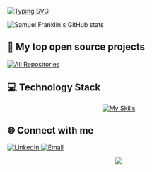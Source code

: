 <a href="https://git.io/typing-svg"><img src="https://readme-typing-svg.demolab.com?font=Fira+Code&duration=4600&pause=2500&color=9d4edd&width=435&lines=Hi+there%2C+This+is+Samuel!" alt="Typing SVG" /></a>

![Samuel Franklin's GitHub stats](https://github-readme-stats.vercel.app/api?username=franklin-samuel&show_icons=true&title_color=9d4edd&text_color=c77dff&icon_color=7209b7&bg_color=0d1117&border_color=6f42c1&rank_icon=github)

## 🚀 My top open source projects

<p align="left">
  <a href="https://github.com/franklin-samuel?tab=repositories"><img alt="All Repositories" title="All Repositories" src="https://custom-icon-badges.herokuapp.com/badge/-All%20Repos-9d4edd?style=for-the-badge&logoColor=white&logo=repo"/></a>
</p>

## 💻 Technology Stack

<div align="center">

[![My Skills](https://skillicons.dev/icons?i=java,spring,react,kotlin,python,postgres,redis,docker,gcp&theme=dark)](https://skillicons.dev)

</div>

## 🌐 Connect with me

<p align="left">
  <a href="https://www.linkedin.com/in/samuelfranklindev">
    <img src="https://img.shields.io/badge/-LinkedIn-6f42c1?style=for-the-badge&logo=linkedin&logoColor=white&labelColor=9d4edd" alt="LinkedIn"/>
  </a>
  <a href="mailto:samuelfranklinff@gmail.com">
    <img src="https://img.shields.io/badge/-Email-7209b7?style=for-the-badge&logo=gmail&logoColor=white&labelColor=9d4edd" alt="Email"/>
  </a>
</p>

<div align="center">
  <img src="https://capsule-render.vercel.app/api?type=waving&color=9d4edd&height=100&width=1000&section=footer"/>
</div>
